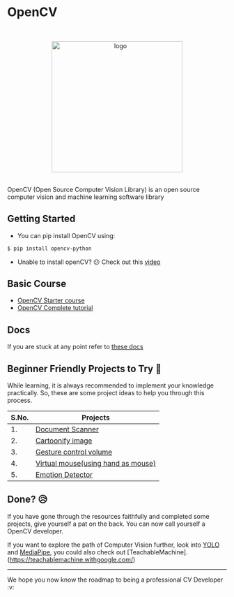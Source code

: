 # OpenCV
<br>
<p align="center"><img src="https://user-images.githubusercontent.com/76126020/135994635-daa25429-89e9-401e-a3d0-cdc917fbec8c.png" alt="logo" width="300"/></a>
</p>
<br>
OpenCV (Open Source Computer Vision Library) is an open source computer vision and machine learning software library
  
## Getting Started
- You can pip install OpenCV using:
```bash
$ pip install opencv-python
```

- Unable to install openCV? :confused: Check out this [video](https://www.youtube.com/watch?v=-h4TIVO01XI) 


## Basic Course
- [OpenCV Starter course](https://www.youtube.com/watch?v=oXlwWbU8l2o)
- [OpenCV Complete tutorial](https://www.youtube.com/playlist?list=PLS1QulWo1RIa7D1O6skqDQ-JZ1GGHKK-K)
 
## Docs
If you are stuck at any point refer to [these docs](https://docs.opencv.org/)

## Beginner Friendly Projects to Try :star_struck:

While learning, it is always recommended to implement your knowledge practically. So, these are some project ideas to help you through this process.

|S.No.|Projects|
|----|-----|
|1.|[Document Scanner](https://www.youtube.com/watch?v=ON_JubFRw8M)|
|2.|[Cartoonify image](https://www.youtube.com/watch?v=gk1Mw4IPrzo)|
|3.|[Gesture control volume](https://www.youtube.com/watch?v=9iEPzbG-xLE)|
|4.|[Virtual mouse(using hand as mouse)](https://www.youtube.com/watch?v=8gPONnGIPgw)|
|5.|[Emotion Detector](https://www.youtube.com/watch?v=We1uB79Ci-w)|

## Done? :disappointed_relieved:
If you have gone through the resources faithfully and completed some projects, give yourself a pat on the back. You can now call yourself a OpenCV developer.

If you want to explore the path of Computer Vision further, look into [YOLO](https://opencv-tutorial.readthedocs.io/en/latest/yolo/yolo.html) and [MediaPipe](https://google.github.io/mediapipe/), you could also check out [TeachableMachine].(https://teachablemachine.withgoogle.com/)

<hr>
We hope you now know the roadmap to being a professional CV Developer :v: